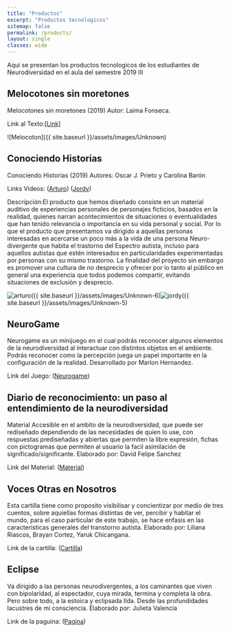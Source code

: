 ```yaml
---
title: "Productos"
excerpt: "Productos tecnologicos"
sitemap: false
permalink: /products/
layout: single
classes: wide
---
```


Aqui se presentan los productos tecnologicos de los estudiantes de Neurodiversidad en el aula del semestre 2019 III

## Melocotones sin moretones

Melocotones sin moretones (2019) Autor: Laima Fonseca. 

Link al Texto:[[Link]][Melon]

![Melocoton]({{ site.baseurl }}/assets/images/Unknown)

## Conociendo Historias

Conociendo Historias (2019) Autores: Oscar J. Prieto y Carolina Barón 

Links Videos: ([Arturo]) ([Jordy])

Descripción:El producto que hemos diseñado consiste en un material auditivo de experiencias personales de personajes ficticios, basados en la realidad, quienes narran acontecimientos de situaciones o eventualidades que han tenido relevancia o importancia en su vida personal y social. Por lo que el producto que presentamos va dirigido a aquellas personas interesadas en acercarse un poco más a la vida de una persona Neuro-divergente que habita el trastorno del Espectro autista, incluso para aquellos autistas que estén interesados en particularidades experimentadas por personas con su mismo trastorno. La finalidad del proyecto sin embargo es promover una cultura de no desprecio y ofrecer por lo tanto al público en general una experiencia que todos podemos compartir, evitando situaciones de exclusión y desprecio.

![arturo]({{ site.baseurl }}/assets/images/Unknown-6)![jordy]({{ site.baseurl }}/assets/images/Unknown-5)
 
## NeuroGame

Neurogame es un minijuego en el cual podrás reconocer algunos elementos de la neurodiversidad al interactuar con distintos objetos en el ambiente. Podrás reconocer como la percepción juega un papel importante en la configuración de la realidad. Desarrollado por Marlon Hernandez.

Link del Juego: ([Neurogame])

## Diario de reconocimiento: un paso al entendimiento de la neurodiversidad 

Material Accesible en el ambito de la neurodiversidad, que puede ser rediseñado dependiendo de las necesidades de quien lo use, con respuestas prediseñadas y abiertas que permiten la libre expresión, fichas con pictogramas que permiten al usuario la facil asimilación de significado/significante. Elaborado por: David Felipe Sanchez

Link del Material: ([Material])

## Voces Otras en Nosotros

Esta cartilla tiene como proposito visibilisar y concientizar por medio de tres cuentos, sobre aquiellas formas distintas de ver, percibir y habitar el mundo, para el caso particular de este trabajo, se hace enfasis en las caracteristicas generales del transtorno autista. Elaborado por: Liliana Riascos, Brayan Cortez, Yaruk Chicangana.

Link de la cartilla: ([Cartilla])

## Eclipse 

Va dirigido a las personas neurodivergentes, a los caminantes que viven con bipolaridad, al espectador, cuya mirada, termina y completa la obra. Pero sobre todo, a la estoica y eclipsada Ilda. Desde las profundidades lacustres de mi consciencia.
Elaborado por: Julieta Valencia

Link de la paguina: ([Pagina])

<!-- Link Melocotones sin moretones-->
[Melon]: https://drive.google.com/open?id=1FJl5HhCThLNK2yLewhTdDNADsXh8LZY1

<!-- Link Conociendo Historias-->
[Arturo]: https://youtu.be/Uj8gHMf5ggc 
[Jordy]: https://www.youtube.com/watch?v=ZdDSG8IJIhY 

<!-- Link Neurogame-->
[Neurogame]: https://drive.google.com/drive/folders/14kG74IHGs-bdE1k1SBZLFviYdBr7pXIN

<!-- Link Material-->
[Material]: https://www.canva.com/design/DAD3-6f_3P8/share/preview?token=TEzeh3OonsDk20L5LMGBpw&role=EDITOR&utm_content=DAD3-6f_3P8&utm_campaign=designshare&utm_medium=link&utm_source=sharebutton#1

<!-- Link Cartilla-->
[Cartilla]: https://issuu.com/lilianariascos5/docs/voces_otras_en_nosotros

<!-- Link Pagina-->
[Pagina]: https://eclipse-nerodiversidad.webnode.com.co/eclipse/
